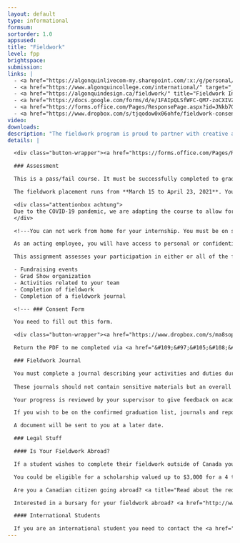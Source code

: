 ```yaml
---
layout: default
type: informational
formsum:
sortorder: 1.0
appsused:
title: "Fieldwork"
level: fpp
brightspace: 
submission:
links: |
  - <a href="https://algonquinlivecom-my.sharepoint.com/:x:/g/personal/paradia_algonquincollege_com/EXHtI3FYf2hPoVLloOpmSBwB9X_yMloIb7awnJl13WR6dA?e=GUMXJ2" target="_blank" title="Activity Log Spreadsheet">Activity Log Spreadsheet</a>
  - <a href="https://www.algonquincollege.com/international/" target="_blank" title="Algonquin's International Education Centre">International Education Centre</a>
  - <a href="https://algonquindesign.ca/fieldwork/" title="Fieldwork Info for Employers" target="_blank">Fieldwork Info for Employers</a>
  - <a href="https://docs.google.com/forms/d/e/1FAIpQLSfWFC-QM7-zoCXIVZZcprjPr9TaHt9B_ZlixE3Krz9-QVaxbA/viewform" title="Employers Fieldwork Request" target="_blank">Employers Fieldwork Request</a>
  - <a href="https://forms.office.com/Pages/ResponsePage.aspx?id=JNkb7GoKqUqqicmAMWwESfjne9J-c6VKlt4hDsO6Z5ZURUU5WFowU1MxVTdLQzNQVUc0NzVRTEpLWS4u" title="Form: I Got My Fieldwork!" target="_blank">I Got My Fieldwork!</a>
  - <a href="https://www.dropbox.com/s/tjqodow0x06ohfe/fieldwork-consent-form-2021.pdf?dl=1" title="Fieldwork Consent Form">Fieldwork Consent Form PDF</a>
video: 
downloads:
description: "The fieldwork program is proud to partner with creative agencies in Canada's National Capital Region and around the world. The goal of our fieldwork program is to initiate our students to the professional practice of graphic design in a safe, stimulating and productive workplace."
details: |

  <div class="button-wrapper"><a href="https://forms.office.com/Pages/ResponsePage.aspx?id=JNkb7GoKqUqqicmAMWwESfjne9J-c6VKlt4hDsO6Z5ZURE9IRExJVFZaWFJSUUJZM09XQTdRUEJVMC4u" title="I Got My Fieldwork" target="_blank" class="button">I Got My Fieldwork</a></div>

  ### Assessment

  This is a pass/fail course. It must be successfully completed to graduate from the Graphic Design program.

  The fieldwork placement runs from **March 15 to April 23, 2021**. You need to complete a minimum of 120 hours during the 6 week period. Students are expected to work the same hours as other employees.

  <div class="attentionbox achtung">
  Due to the COVID-19 pandemic, we are adapting the course to allow for a reduced number of 120 hours for Fieldwork. Remote work is permitted and encouraged, where appropriate for health reasons. You can also do freelance work, which was not normally an option.
  </div>

  <!---You can not work from home for your internship. You must be on site at your employer's place of business and be supervised.--->

  As an acting employee, you will have access to personal or confidential information about the firms and clients they are working with. You must recognize the importance of maintaining confidentiality. Failure to do so constitutes a serious breach of ethics which may result in expulsion from the placement. This would incur an 'incomplete' grade, which would mean you would need to repeat this course the next year.

  This assignment assesses your participation in either or all of the following:

  - Fundraising events
  - Grad Show organization
  - Activities related to your team
  - Completion of fieldwork
  - Completion of a fieldwork journal

  <!--- ### Consent Form

  You need to fill out this form.

  <div class="button-wrapper"><a href="https://www.dropbox.com/s/ma8soppb3l6sxj6/fieldwork-consent-form-2020.pdf.zip?dl=1" title="Fieldwork Consent Form" target="_blank" class="button">Download Consent Form</a></div>

  Return the PDF to me completed via <a href="&#109;&#97;&#105;&#108;&#116;&#111;&#58;&#112;&#97;&#114;&#97;&#100;&#105;&#97;&#64;&#97;&#108;&#103;&#111;&#110;&#113;&#117;&#105;&#110;&#99;&#111;&#108;&#108;&#101;&#103;&#101;&#46;&#99;&#111;&#109;">e-mail</a>. --->

  ### Fieldwork Journal

  You must complete a journal describing your activities and duties during fieldwork.
  
  These journals should not contain sensitive materials but an overall log of type of work done at your place of work.

  Your progress is reviewed by your supervisor to give feedback on academic performance, attendance and attitude. The program coordinator(s) may visit each workplace site during the six weeks to discuss the student’s progress with the employer, or discuss progress through a telephone conversation.

  If you wish to be on the confirmed graduation list, journals and reports must be submitted no later than two days before the conclusion of the placement.

  A document will be sent to you at a later date.

  ### Legal Stuff

  #### Is Your Fieldwork Abroad?

  If a student wishes to complete their fieldwork outside of Canada you should contact the Centre for International Studies here at the college for information about studies outside of Canada. Go to the link Apply for Funding&nbsp;to get additional information about study or work internationally.

  You could be eligible for a scholarship valued up to $3,000 for a 4 to 8 week placement.

  Are you a Canadian citizen going abroad? <a title="Read about the requirements" href="https://www.algonquincollege.com/international/" target="_blank" rel="noopener">Read about the requirements</a>.

  Interested in a bursary for your fieldwork abroad? <a href="http://www.algonquincollege.com/international/study-and-work-abroad-2018/placement-abroad/" target="_blank">Read more...</a>

  #### International Students

  If you are an international student you need to contact the <a href="https://www.algonquincollege.com/international/" title="International Education Centre" target="_blank">International Education Centre</a>. You can email <a href="mailto:iecsupport@algonquincollege.com" title="International Education Centre">iecsupport@algonquincollege.com</a> to inquire. They will supply you with a required letter that you have to have signed by me to enable your eligibility to work in Canada for the required 6 weeks of placement in order for you to graduate.
---
```

